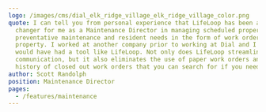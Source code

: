 ```yaml
---
logo: /images/cms/dial_elk_ridge_village_elk_ridge_village_color.png
quote: I can tell you from personal experience that LifeLoop has been a game
  changer for me as a Maintenance Director in managing scheduled property
  preventative maintenance and resident needs in the form of work orders for our
  property. I worked at another company prior to working at Dial and I wish I
  would have had a tool like LifeLoop. Not only does LifeLoop streamline
  communication, but it also eliminates the use of paper work orders and keeps a
  history of closed out work orders that you can search for if you need to.
author: Scott Randolph
position: Maintenance Director
pages:
  - /features/maintenance
---
```

